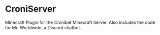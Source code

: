# CroniServer

Minecraft Plugin for the Cronibet Minecraft Server. Also includes the code for Mr. Worldwide, a Discord chatbot.
